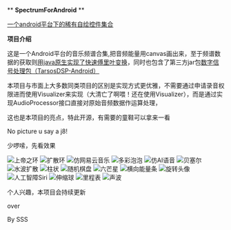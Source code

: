  ** **SpectrumForAndroid** ** 
 
[一个android平台下的稀有自绘控件集合](https://github.com/michael007js/SimpleViewSet)

 **项目介绍**

 这是一个Android平台的音乐频谱合集,把音频能量用canvas画出来，至于频谱数据的获取则[用java原生实现了快速傅里叶变换](https://github.com/michael007js/SpectrumForAndroid/tree/master/app/src/main/java/com/sss/fourier)，同时也包含了第三方jar包[数字信号处理包（TarsosDSP-Android）](https://github.com/michael007js/SpectrumForAndroid/tree/master/app/libs)

 本项目与市面上大多数同类项目的区别是实现方式更优雅，不需要通过申请录音权限进而使用Visualizer来实现（大清亡了啊喂！还在使用Visualizer），而是通过实现AudioProcessor接口直接对原始音频数据作运算处理，
 
 这也是本项目的亮点，特此开源，有需要的童鞋可以拿来一看

No picture u say a j8!

少啰嗦，先看效果

![上帝之环](https://github.com/michael007js/SpectrumForAndroid/blob/master/gif/demo_god_ring.gif "上帝之环")
![扩散环](https://github.com/michael007js/SpectrumForAndroid/blob/master/gif/demo_diffusion_ring.gif "扩散环")
![仿网易云音乐](https://github.com/michael007js/SpectrumForAndroid/blob/master/gif/demo_attachment_ring.gif "仿网易云音乐")
![多彩泡泡](https://github.com/michael007js/SpectrumForAndroid/blob/master/gif/demo_color_bubble.gif "多彩泡泡")
![仿AI语音](https://github.com/michael007js/SpectrumForAndroid/blob/master/gif/demo_ai_voice.gif "仿AI语音")
![贝塞尔](https://github.com/michael007js/SpectrumForAndroid/blob/master/gif/demo_bessel.gif "贝塞尔")
![水波扩散](https://github.com/michael007js/SpectrumForAndroid/blob/master/gif/demo_circle_round.gif "水波扩散")
![柱状](https://github.com/michael007js/SpectrumForAndroid/blob/master/gif/demo_columnar.gif "柱状")
![随机棋盘](https://github.com/michael007js/SpectrumForAndroid/blob/master/gif/demo_grid.gif "随机棋盘")
![六芒星](https://github.com/michael007js/SpectrumForAndroid/blob/master/gif/demo_hexagram.gif "六芒星")
![横向能量条](https://github.com/michael007js/SpectrumForAndroid/blob/master/gif/demo_horizontal_energy.gif "横向能量条")
![旋转头像](https://github.com/michael007js/SpectrumForAndroid/blob/master/gif/demo_rotating_circle.gif "旋转头像")
![人工智障Siri](https://github.com/michael007js/SpectrumForAndroid/blob/master/gif/demo_siri.gif "人工智障Siri")
![伸缩球](https://github.com/michael007js/SpectrumForAndroid/blob/master/gif/demo_slip_ball.gif "伸缩球")
![里程表](https://github.com/michael007js/SpectrumForAndroid/blob/master/gif/demo_speedometer.gif "里程表")
![声波](https://github.com/michael007js/SpectrumForAndroid/blob/master/gif/demo_wave.gif "声波")

 个人兴趣，本项目会持续更新
 
 over
 
 By SSS





